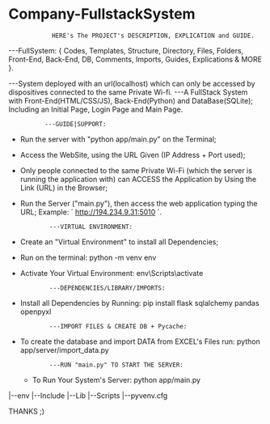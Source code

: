 # Company-FullstackSystem

                HERE's The PROJECT's DESCRIPTION, EXPLICATION and GUIDE.

---FullSystem: {
  Codes, Templates, Structure, Directory, Files, Folders, Front-End, Back-End, DB, Comments, 
 Imports, Guides, Explications & MORE
}.
                 
---System deployed with an url(localhost) which can only be accessed by dispositives connected to the same Private Wi-fi.
---A FullStack System with Front-End(HTML/CSS/JS), Back-End(Python) and DataBase(SQLite); Including an Initial Page, Login Page and Main Page.
                 
              ---GUIDE|SUPPORT:
- Run the server with "python app/main.py" on the Terminal;
- Access the WebSite, using the URL Given (IP Address + Port used);
- Only people connected to the same Private Wi-Fi (which the server is running the application with) can ACCESS the Application by Using the Link (URL) in the Browser;
- Run the Server ("main.py"), then access the web application typing the URL; Example: ´    http://194.234.9.31:5010 ´.

              ---VIRTUAL ENVIRONMENT:
- Create an "Virtual Environment" to install all Dependencies;
- Run on the terminal:
      python -m venv env
- Activate Your Virtual Environment:
      env\Scripts\activate
    
              ---DEPENDENCIES/LIBRARY/IMPORTS:
- Install all Dependencies by Running:
      pip install flask sqlalchemy pandas openpyxl

              ---IMPORT FILES & CREATE DB + Pycache:
- To create the database and import DATA from EXCEL's Files run:
      python app/server/import_data.py

              ---RUN "main.py" TO START THE SERVER:
  - To Run Your System's Server:
      python app/main.py


|--env
      |--Include
      |--Lib
      |--Scripts
      |--pyvenv.cfg

THANKS ;)
